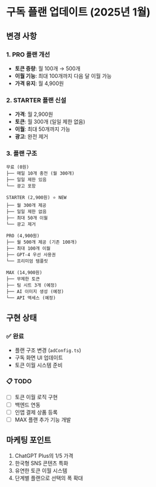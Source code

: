 # 구독 플랜 업데이트 (2025년 1월)

## 변경 사항

### 1. PRO 플랜 개선
- **토큰 증량**: 월 100개 → 500개
- **이월 기능**: 최대 100개까지 다음 달 이월 가능
- **가격 유지**: 월 4,900원

### 2. STARTER 플랜 신설
- **가격**: 월 2,900원
- **토큰**: 월 300개 (일일 제한 없음)
- **이월**: 최대 50개까지 가능
- **광고**: 완전 제거

### 3. 플랜 구조
```
무료 (0원)
├── 매일 10개 충전 (월 300개)
├── 일일 제한 있음
└── 광고 포함

STARTER (2,900원) ⭐ NEW
├── 월 300개 제공
├── 일일 제한 없음
├── 최대 50개 이월
└── 광고 제거

PRO (4,900원)
├── 월 500개 제공 (기존 100개)
├── 최대 100개 이월
├── GPT-4 우선 사용권
└── 프리미엄 템플릿

MAX (14,900원)
├── 무제한 토큰
├── 팀 시트 3개 (예정)
├── AI 이미지 생성 (예정)
└── API 액세스 (예정)
```

## 구현 상태

### ✅ 완료
- 플랜 구조 변경 (`adConfig.ts`)
- 구독 화면 UI 업데이트
- 토큰 이월 시스템 준비

### 📋 TODO
- [ ] 토큰 이월 로직 구현
- [ ] 백엔드 연동
- [ ] 인앱 결제 상품 등록
- [ ] MAX 플랜 추가 기능 개발

## 마케팅 포인트
1. ChatGPT Plus의 1/5 가격
2. 한국형 SNS 콘텐츠 특화
3. 유연한 토큰 이월 시스템
4. 단계별 플랜으로 선택의 폭 확대
